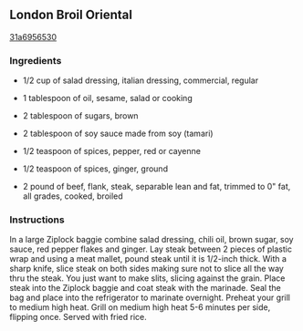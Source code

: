 ## London Broil Oriental

[31a6956530](http://tastykitchen.com/recipes/main-courses/london-broil-oriental/)

### Ingredients

 - 1/2 cup of salad dressing, italian dressing, commercial, regular

 - 1 tablespoon of oil, sesame, salad or cooking

 - 2 tablespoon of sugars, brown

 - 2 tablespoon of soy sauce made from soy (tamari)

 - 1/2 teaspoon of spices, pepper, red or cayenne

 - 1/2 teaspoon of spices, ginger, ground

 - 2 pound of beef, flank, steak, separable lean and fat, trimmed to 0" fat, all grades, cooked, broiled

### Instructions

In a large Ziplock baggie combine salad dressing, chili oil, brown sugar, soy sauce, red pepper flakes and ginger. Lay steak between 2 pieces of plastic wrap and using a meat mallet, pound steak until it is 1/2-inch thick. With a sharp knife, slice steak on both sides making sure not to slice all the way thru the steak. You just want to make slits, slicing against the grain. Place steak into the Ziplock baggie and coat steak with the marinade. Seal the bag and place into the refrigerator to marinate overnight. Preheat your grill to medium high heat. Grill on medium high heat 5-6 minutes per side, flipping once. Served with fried rice.